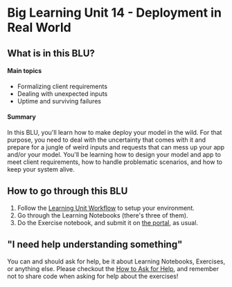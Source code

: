 # Big Learning Unit 14 - Deployment in Real World

## What is in this BLU?

#### Main topics

- Formalizing client requirements
- Dealing with unexpected inputs
- Uptime and surviving failures

#### Summary

In this BLU, you'll learn how to make deploy your model in the wild. For that purpose, you need to deal with the uncertainty that comes with it and prepare for a jungle of weird inputs and requests that can mess up your app and/or your model. You'll be learning how to design your model and app to meet client requirements, how to handle problematic scenarios, and how to keep your system alive. 

## How to go through this BLU

1. Follow the [Learning Unit Workflow](https://github.com/LDSSA/batch4-students#learning-unit-workflow) to setup your environment.
1. Go through the Learning Notebooks (there's three of them).
1. Do the Exercise notebook, and submit it on [the portal](https://portal.lisbondatascience.org), as usual.


## "I need help understanding something"

You can and should ask for help, be it about Learning Notebooks, Exercises, or anything else. Please checkout the [How to Ask for Help](https://github.com/LDSSA/wiki/wiki/How-to-ask-for-and-give-help), and remember not to share code when asking for help about the exercises! 

